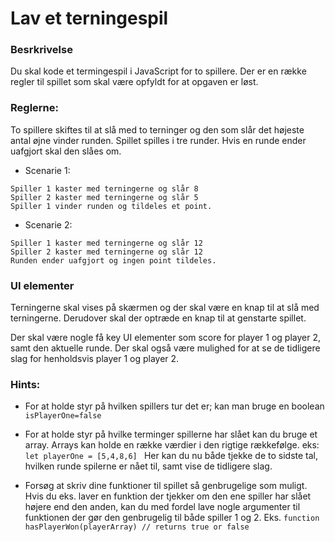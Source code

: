 # Lav et terningespil

### Besrkrivelse

Du skal kode et termingespil i JavaScript for to spillere. Der er en række regler til spillet som skal være opfyldt for at opgaven er løst.

### Reglerne:

To spillere skiftes til at slå med to terninger og den som slår det højeste antal øjne vinder runden.
Spillet spilles i tre runder. Hvis en runde ender uafgjort skal den slåes om.

- Scenarie 1:

```
Spiller 1 kaster med terningerne og slår 8
Spiller 2 kaster med terningerne og slår 5
Spiller 1 vinder runden og tildeles et point.
```

- Scenarie 2:

```
Spiller 1 kaster med terningerne og slår 12
Spiller 2 kaster med terningerne og slår 12
Runden ender uafgjort og ingen point tildeles.
```

### UI elementer

Terningerne skal vises på skærmen og der skal være en knap til at slå med terningerne.
Derudover skal der optræde en knap til at genstarte spillet.

Der skal være nogle få key UI elementer som score for player 1 og player 2, samt den aktuelle runde.
Der skal også være mulighed for at se de tidligere slag for henholdsvis player 1 og player 2.

### Hints:

- For at holde styr på hvilken spillers tur det er; kan man bruge en boolean `isPlayerOne=false`

- For at holde styr på hvilke terminger spillerne har slået kan du bruge et array. Arrays kan holde en række værdier i den rigtige rækkefølge. eks: `let playerOne = [5,4,8,6] `
  Her kan du nu både tjekke de to sidste tal, hvilken runde spilerne er nået til, samt vise de tidligere slag.

- Forsøg at skriv dine funktioner til spillet så genbrugelige som muligt. Hvis du eks. laver en funktion der tjekker om den ene spiller har slået højere end den anden, kan du med fordel lave nogle argumenter til funktionen der gør den genbrugelig til både spiller 1 og 2. Eks. `function hasPlayerWon(playerArray) // returns true or false`
